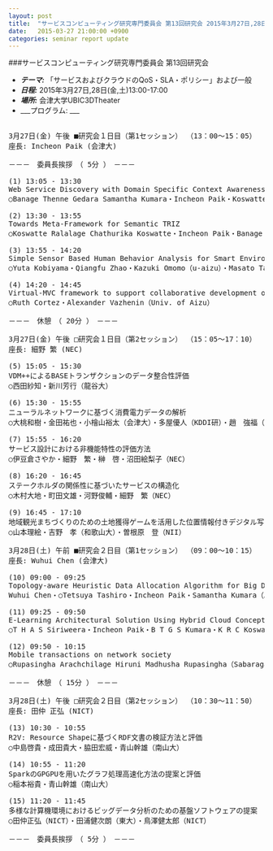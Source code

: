```yaml
---
layout: post
title:  "サービスコンピューティング研究専門委員会 第13回研究会 2015年3月27日,28日(金,土)13:00-17:00"
date:   2015-03-27 21:00:00 +0900
categories: seminar report update
---
```


###サービスコンピューティング研究専門委員会 第13回研究会
- ___テーマ:___ 「サービスおよびクラウドのQoS・SLA・ポリシー」および一般
- ___日程:___ 2015年3月27日,28日(金,土)13:00-17:00
- ___場所:___ 会津大学UBIC3DTheater
- ___プログラム: ___

<pre>

3月27日(金) 午後 ■研究会１日目（第1セッション） （13：00～15：05）
座長: Incheon Paik (会津大)

－－－　委員長挨拶　（ 5分 ）　－－－

(1) 13:05 - 13:30
Web Service Discovery with Domain Specific Context Awareness
○Banage Thenne Gedara Samantha Kumara・Incheon Paik・Koswatte Ralalage Chathurika Koswatte・Akila Siriweera（University of Aizu）

(2) 13:30 - 13:55
Towards Meta-Framework for Semantic TRIZ
○Koswatte Ralalage Chathurika Koswatte・Incheon Paik・Banage Thenne Gedara Samantha Kumara（University of Aizu）

(3) 13:55 - 14:20
Simple Sensor Based Human Behavior Analysis for Smart Environment
○Yuta Kobiyama・Qiangfu Zhao・Kazuki Omomo（u-aizu）・Masato Taya（KDDI Lab）

(4) 14:20 - 14:45
Virtual-MVC framework to support collaborative development of Service-Oriented E-learning components
○Ruth Cortez・Alexander Vazhenin（Univ. of Aizu）

－－－　休憩　（ 20分 ）　－－－

3月27日(金) 午後 □研究会１日目（第2セッション） （15：05～17：10）
座長: 細野 繁 (NEC)

(5) 15:05 - 15:30
VDM++によるBASEトランザクションのデータ整合性評価
○西田紗知・新川芳行（龍谷大）

(6) 15:30 - 15:55
ニューラルネットワークに基づく消費電力データの解析
○大桃和樹・金田祐也・小檜山裕太（会津大）・多屋優人（KDDI研）・趙　強福（会津大）

(7) 15:55 - 16:20
サービス設計における非機能特性の評価方法
○伊豆倉さやか・細野　繁・榊　啓・沼田絵梨子（NEC）

(8) 16:20 - 16:45
ステークホルダの関係性に基づいたサービスの構造化
○木村大地・町田文雄・河野俊輔・細野　繁（NEC）

(9) 16:45 - 17:10
地域観光まちづくりのための土地獲得ゲームを活用した位置情報付きデジタル写真収集システムの開発
○山本理絵・吉野　孝（和歌山大）・曽根原　登（NII）

3月28日(土) 午前 ■研究会２日目（第1セッション） （09：00～10：15）
座長: Wuhui Chen (会津大)

(10) 09:00 - 09:25
Topology-aware Heuristic Data Allocation Algorithm for Big Data Infrastructure
Wuhui Chen・○Tetsuya Tashiro・Incheon Paik・Samantha Kumara（Aizu Univ.）

(11) 09:25 - 09:50
E-Learning Architectural Solution Using Hybrid Cloud Concept
○T H A S Siriweera・Incheon Paik・B T G S Kumara・K R C Koswatte（University of Aizu）

(12) 09:50 - 10:15
Mobile transactions on network society
○Rupasingha Arachchilage Hiruni Madhusha Rupasingha（Sabaragamuwa University of Sri Lanka）・Incheon Paik（University of Aizu）・Sugeeswari Lekamge（Nagaoka University of Technology）

－－－　休憩　（ 15分 ）　－－－

3月28日(土) 午後 □研究会２日目（第2セッション） （10：30～11：50）
座長: 田仲 正弘 (NICT)

(13) 10:30 - 10:55
R2V: Resource Shapeに基づくRDF文書の検証方法と評価
○中島啓貴・成田貴大・脇田宏威・青山幹雄（南山大）

(14) 10:55 - 11:20
SparkのGPGPUを用いたグラフ処理高速化方法の提案と評価
○稲本裕貴・青山幹雄（南山大）

(15) 11:20 - 11:45
多様な計算機環境におけるビッグデータ分析のための基盤ソフトウェアの提案
○田仲正弘（NICT）・田浦健次朗（東大）・鳥澤健太郎（NICT）

－－－　委員長挨拶　（ 5分 ）　－－－
</pre>

